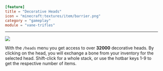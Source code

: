 ```toml
[feature]
title = "Decorative Heads"
icon = "minecraft:textures/item/barrier.png"
category = "gameplay"
module = "vane-trifles"
```
---
![](images/heads.png)

With the `/heads` menu you get access to over **32000** decorative heads. By clicking on the head, you will exchange a bone from your inventory for the selected head. Shift-click for a whole stack, or use the hotbar keys 1-9 to get the respective number of items.
